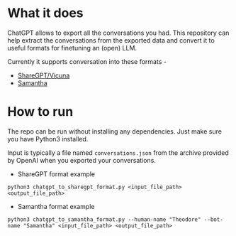 # What it does
ChatGPT allows to export all the conversations you had. This repository can help extract the conversations from the exported data and convert it to useful formats for finetuning an (open) LLM. 

Currently it supports conversation into these formats - 
* [ShareGPT/Vicuna](https://erichartford.com/meet-samantha)
* [Samantha](https://erichartford.com/meet-samantha)

# How to run
The repo can be run without installing any dependencies. Just make sure you have Python3 installed.

Input is typically a file named `conversations.json` from the archive provided by OpenAI when you exported your conversations.
* ShareGPT format example 
```
python3 chatgpt_to_sharegpt_format.py <input_file_path> <output_file_path>
```
* Samantha format example
```
python3 chatgpt_to_samantha_format.py --human-name "Theodore" --bot-name "Samantha" <input_file_path> <output_file_path>
```